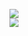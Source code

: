 [![](https://img.shields.io/badge/Made%20With-Github%20Spray-lightgrey.svg?style=for-the-badge&logo=github)](https://github.com/Annihil/github-spray#20956)  
[![](https://i.imgur.com/2DrTn0Z.gif)](https://github.com/Annihil/github-spray)